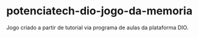 # potenciatech-dio-jogo-da-memoria
Jogo criado a partir de tutorial via programa de aulas da plataforma DIO.
